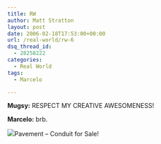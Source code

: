 ```yaml
---
title: RW
author: Matt Stratton
layout: post
date: 2006-02-18T17:53:00+00:00
url: /real-world/rw-6
dsq_thread_id:
  - 28258222
categories:
  - Real World
tags:
  - Marcelo

---
```

**Mugsy:** RESPECT MY CREATIVE AWESOMENESS!
  
**Marcelo:** brb.

<span class="xj_itms"><a href="http://www.itunes.com"><img src="http://ax.phobos.apple.com.edgesuite.net/images/iTunes.gif" border="0" /></a>Pavement &#8211; Conduit for Sale!</span>